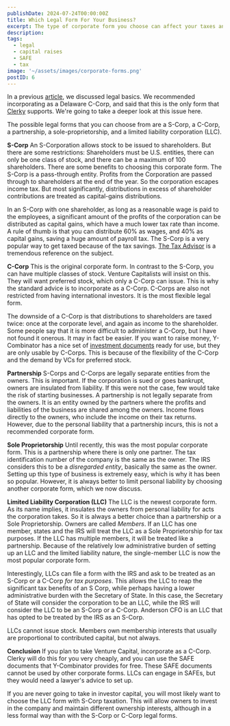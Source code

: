 ```yaml
---
publishDate: 2024-07-24T00:00:00Z
title: Which Legal Form For Your Business?
excerpt: The type of corporate form you choose can affect your taxes and how easy it is to raise money in the future.  Learn the basics in this article.
description:
tags:
  - legal
  - capital raises
  - SAFE
  - tax
image: '~/assets/images/corporate-forms.png'
postID: 6
---
```


In a previous [article](/006-legal-finance-basics), we discussed legal basics. We recommended incorporating as a Delaware C-Corp, and said that this is the only form that [Clerky](https://clerky.com) supports. We're going to take a deeper look at this issue here.

The possible legal forms that you can choose from are a S-Corp, a C-Corp, a partnership, a sole-proprietorship, and a limited liability corporation (LLC).

**S-Corp** An S-Corporation allows stock to be issued to shareholders. But there are some restrictions: Shareholders must be U.S. entities, there can only be one class of stock, and there can be a maximum of 100 shareholders. There are some benefits to choosing this corporate form. The S-Corp is a pass-through entity. Profits from the Corporation are passed through to shareholders at the end of the year. So the corporation escapes income tax. But most significantly, distributions in excess of shareholder contributions are treated as capital-gains distributions.

In an S-Corp with one shareholder, as long as a reasonable wage is paid to the employees, a significant amount of the profits of the corporation can be distributed as capital gains, which have a much lower tax rate than income. A rule of thumb is that you can distribute 60% as wages, and 40% as capital gains, saving a huge amount of payroll tax. The S-Corp is a very popular way to get taxed because of the tax savings. [The Tax Advisor](https://www.thetaxadviser.com/issues/2014/jan/nitti-jan2014.html) is a tremendous reference on the subject.

**C-Corp** This is the original corporate form. In contrast to the S-Corp, you can have multiple classes of stock. Venture Capitalists will insist on this. They will want preferred stock, which only a C-Corp can issue. This is why the standard advice is to incorporate as a C-Corp. C-Corps are also not restricted from having international investors. It is the most flexible legal form.

The downside of a C-Corp is that distributions to shareholders are taxed twice: once at the corporate level, and again as income to the shareholder. Some people say that it is more difficult to administer a C-Corp, but I have not found it onerous. It may in fact be easier. If you want to raise money, Y-Combinator has a nice set of [investment documents](https://www.ycombinator.com/documents) ready for use, but they are only usable by C-Corps. This is because of the flexibility of the C-Corp and the demand by VCs for preferred stock.

**Partnership** S-Corps and C-Corps are legally separate entities from the owners. This is important. If the corporation is sued or goes bankrupt, owners are insulated from liability. If this were not the case, few would take the risk of starting businesses. A partnership is not legally separate from the owners. It is an entity owned by the partners where the profits and liabilities of the business are shared among the owners. Income flows directly to the owners, who include the income on their tax returns. However, due to the personal liability that a partnership incurs, this is not a recommended corporate form.

**Sole Proprietorship** Until recently, this was the most popular corporate form. This is a partnership where there is only one partner. The tax identification number of the company is the same as the owner. The IRS considers this to be a _disregarded entity_, basically the same as the owner. Setting up this type of business is extremely easy, which is why it has been so popular. However, it is always better to limit personal liability by choosing another corporate form, which we now discuss.

**Limited Liability Corporation (LLC)** The LLC is the newest corporate form. As its name implies, it insulates the owners from personal liability for acts the corporation takes. So it is always a better choice than a partnership or a Sole Proprietorship. Owners are called _Members_. If an LLC has one member, states and the IRS will treat the LLC as a Sole Proprietorship for tax purposes. If the LLC has multiple members, it will be treated like a partnership. Because of the relatively low administrative burden of setting up an LLC and the limited liability nature, the single-member LLC is now the most popular corporate form.

Interestingly, LLCs can file a form with the IRS and ask to be treated as an S-Corp or a C-Corp _for tax purposes_. This allows the LLC to reap the significant tax benefits of an S Corp, while perhaps having a lower administrative burden with the Secretary of State. In this case, the Secretary of State will consider the corporation to be an LLC, while the IRS will consider the LLC to be an S-Corp or a C-Corp. Anderson CFO is an LLC that has opted to be treated by the IRS as an S-Corp.

LLCs cannot issue stock. Members own membership interests that usually are proportional to contributed capital, but not always.

**Conclusion** If you plan to take Venture Capital, incorporate as a C-Corp. Clerky will do this for you very cheaply, and you can use the SAFE documents that Y-Combinator provides for free. These SAFE documents cannot be used by other corporate forms. LLCs can engage in SAFEs, but they would need a lawyer's advice to set up.

If you are never going to take in investor capital, you will most likely want to choose the LLC form with S-Corp taxation. This will allow owners to invest in the company and maintain different ownership interests, although in a less formal way than with the S-Corp or C-Corp legal forms.
